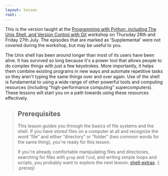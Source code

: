 ```yaml
---
layout: lesson
root: .
---
```


This is the version taught at the [Programming with Python, including The Unix Shell, and Version Control with Git](https://github.com/bham-carpentries/2018-07-26-python) workshop on Thursday 26th and Friday 27th July. The episodes that are marked as 'Supplemental' were not covered during the workshop, but may be useful to you.

The Unix shell has been around longer than most of its users have been alive.
It has survived so long because it's a power tool
that allows people to do complex things with just a few keystrokes.
More importantly,
it helps them combine existing programs in new ways
and automate repetitive tasks
so they aren't typing the same things over and over again.
Use of the shell is fundamental to using a wide range of other powerful tools 
and computing resources (including "high-performance computing" supercomputers).
These lessons will start you on a path towards using these resources effectively.

> ## Prerequisites
>
> This lesson guides you through the basics of file systems and the
> shell.  If you have stored files on a computer at all and recognize
> the word “file” and either “directory” or “folder” (two common words
> for the same thing), you're ready for this lesson.
>
> If you're already comfortable manipulating files and directories,
> searching for files with `grep` and `find`, and writing simple loops
> and scripts, you probably want to explore the next lesson: [shell-extras](http://swcarpentry.github.io/shell-extras/).
{: .prereq}
